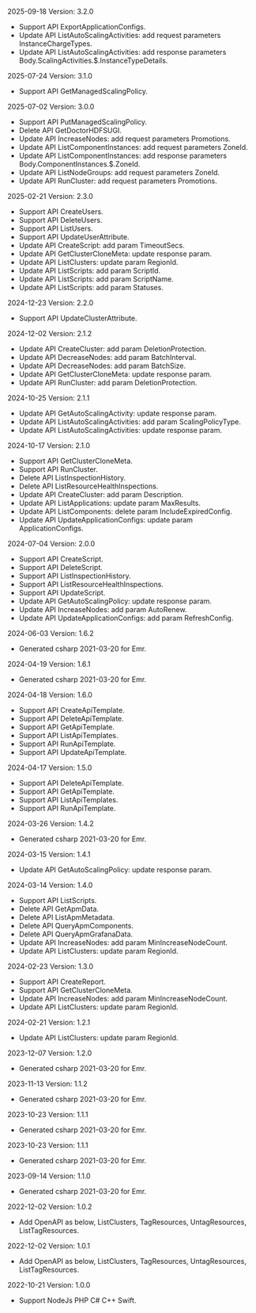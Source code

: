 2025-09-18 Version: 3.2.0
- Support API ExportApplicationConfigs.
- Update API ListAutoScalingActivities: add request parameters InstanceChargeTypes.
- Update API ListAutoScalingActivities: add response parameters Body.ScalingActivities.$.InstanceTypeDetails.


2025-07-24 Version: 3.1.0
- Support API GetManagedScalingPolicy.


2025-07-02 Version: 3.0.0
- Support API PutManagedScalingPolicy.
- Delete API GetDoctorHDFSUGI.
- Update API IncreaseNodes: add request parameters Promotions.
- Update API ListComponentInstances: add request parameters ZoneId.
- Update API ListComponentInstances: add response parameters Body.ComponentInstances.$.ZoneId.
- Update API ListNodeGroups: add request parameters ZoneId.
- Update API RunCluster: add request parameters Promotions.


2025-02-21 Version: 2.3.0
- Support API CreateUsers.
- Support API DeleteUsers.
- Support API ListUsers.
- Support API UpdateUserAttribute.
- Update API CreateScript: add param TimeoutSecs.
- Update API GetClusterCloneMeta: update response param.
- Update API ListClusters: update param RegionId.
- Update API ListScripts: add param ScriptId.
- Update API ListScripts: add param ScriptName.
- Update API ListScripts: add param Statuses.


2024-12-23 Version: 2.2.0
- Support API UpdateClusterAttribute.


2024-12-02 Version: 2.1.2
- Update API CreateCluster: add param DeletionProtection.
- Update API DecreaseNodes: add param BatchInterval.
- Update API DecreaseNodes: add param BatchSize.
- Update API GetClusterCloneMeta: update response param.
- Update API RunCluster: add param DeletionProtection.


2024-10-25 Version: 2.1.1
- Update API GetAutoScalingActivity: update response param.
- Update API ListAutoScalingActivities: add param ScalingPolicyType.
- Update API ListAutoScalingActivities: update response param.


2024-10-17 Version: 2.1.0
- Support API GetClusterCloneMeta.
- Support API RunCluster.
- Delete API ListInspectionHistory.
- Delete API ListResourceHealthInspections.
- Update API CreateCluster: add param Description.
- Update API ListApplications: update param MaxResults.
- Update API ListComponents: delete param IncludeExpiredConfig.
- Update API UpdateApplicationConfigs: update param ApplicationConfigs.


2024-07-04 Version: 2.0.0
- Support API CreateScript.
- Support API DeleteScript.
- Support API ListInspectionHistory.
- Support API ListResourceHealthInspections.
- Support API UpdateScript.
- Update API GetAutoScalingPolicy: update response param.
- Update API IncreaseNodes: add param AutoRenew.
- Update API UpdateApplicationConfigs: add param RefreshConfig.


2024-06-03 Version: 1.6.2
- Generated csharp 2021-03-20 for Emr.

2024-04-19 Version: 1.6.1
- Generated csharp 2021-03-20 for Emr.

2024-04-18 Version: 1.6.0
- Support API CreateApiTemplate.
- Support API DeleteApiTemplate.
- Support API GetApiTemplate.
- Support API ListApiTemplates.
- Support API RunApiTemplate.
- Support API UpdateApiTemplate.


2024-04-17 Version: 1.5.0
- Support API DeleteApiTemplate.
- Support API GetApiTemplate.
- Support API ListApiTemplates.
- Support API RunApiTemplate.


2024-03-26 Version: 1.4.2
- Generated csharp 2021-03-20 for Emr.

2024-03-15 Version: 1.4.1
- Update API GetAutoScalingPolicy: update response param.


2024-03-14 Version: 1.4.0
- Support API ListScripts.
- Delete API GetApmData.
- Delete API ListApmMetadata.
- Delete API QueryApmComponents.
- Delete API QueryApmGrafanaData.
- Update API IncreaseNodes: add param MinIncreaseNodeCount.
- Update API ListClusters: update param RegionId.


2024-02-23 Version: 1.3.0
- Support API CreateReport.
- Support API GetClusterCloneMeta.
- Update API IncreaseNodes: add param MinIncreaseNodeCount.
- Update API ListClusters: update param RegionId.


2024-02-21 Version: 1.2.1
- Update API ListClusters: update param RegionId.


2023-12-07 Version: 1.2.0
- Generated csharp 2021-03-20 for Emr.

2023-11-13 Version: 1.1.2
- Generated csharp 2021-03-20 for Emr.

2023-10-23 Version: 1.1.1
- Generated csharp 2021-03-20 for Emr.

2023-10-23 Version: 1.1.1
- Generated csharp 2021-03-20 for Emr.

2023-09-14 Version: 1.1.0
- Generated csharp 2021-03-20 for Emr.

2022-12-02 Version: 1.0.2
- Add OpenAPI as below, ListClusters, TagResources, UntagResources, ListTagResources.

2022-12-02 Version: 1.0.1
- Add OpenAPI as below, ListClusters, TagResources, UntagResources, ListTagResources.

2022-10-21 Version: 1.0.0
- Support NodeJs PHP C# C++ Swift.

